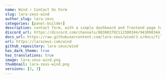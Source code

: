 ```yaml
---
name: Wind ⚡️ Contact Us Form
slug: lara-zeus-wind
author_slug: lara-zeus
categories: [panel-builder]
description: contact form, with a simple dashboard and frontend page to get you up and running easily.
discord_url: https://discord.com/channels/883083792112300104/943098344174141460
docs_url: https://raw.githubusercontent.com/lara-zeus/wind/3.x/docs/filament.md
url: https://larazeus.com/wind
github_repository: lara-zeus/wind
has_dark_theme: true
has_translations: true
image: lara-zeus-wind.png
thumbnail: lara-zeus-wind.png
versions: [2, 3]
---
```

